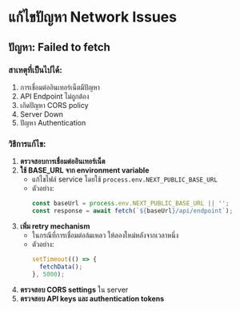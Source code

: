 # แก้ไขปัญหา Network Issues

## ปัญหา: Failed to fetch

### สาเหตุที่เป็นไปได้:
1. การเชื่อมต่ออินเทอร์เน็ตมีปัญหา
2. API Endpoint ไม่ถูกต้อง
3. เกิดปัญหา CORS policy
4. Server Down
5. ปัญหา Authentication

### วิธีการแก้ไข:
1. **ตรวจสอบการเชื่อมต่ออินเทอร์เน็ต**
2. **ใช้ BASE_URL จาก environment variable**
   - แก้ไขไฟล์ service โดยใช้ `process.env.NEXT_PUBLIC_BASE_URL`
   - ตัวอย่าง:
     ```typescript
     const baseUrl = process.env.NEXT_PUBLIC_BASE_URL || '';
     const response = await fetch(`${baseUrl}/api/endpoint`);
     ```
3. **เพิ่ม retry mechanism**
   - ในกรณีที่การเชื่อมต่อล้มเหลว ให้ลองใหม่หลังจากเวลาหนึ่ง
   - ตัวอย่าง:
     ```typescript
     setTimeout(() => {
       fetchData();
     }, 5000);
     ```
4. **ตรวจสอบ CORS settings** ใน server
5. **ตรวจสอบ API keys และ authentication tokens**
